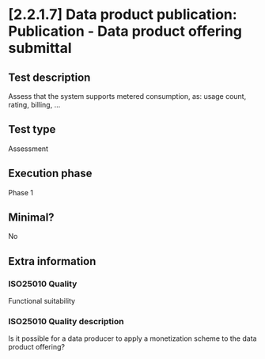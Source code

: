 
# [2.2.1.7] Data product publication: Publication - Data product offering submittal
 
## Test description
Assess that the system supports metered consumption, as: usage count, rating, billing, …
 
## Test type
Assessment
 
## Execution phase
Phase 1
 
## Minimal?
No
 
## Extra information
### ISO25010 Quality
Functional suitability
### ISO25010 Quality description
Is it possible for a data producer to apply a monetization scheme to the data product offering?
    
